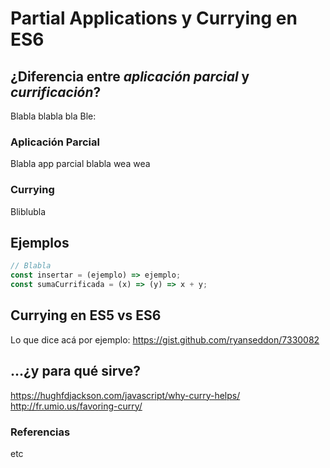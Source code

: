 # Partial Applications y Currying en ES6

## ¿Diferencia entre *aplicación parcial* y *currificación*? 
Blabla blabla bla 
Ble:
### Aplicación Parcial
Blabla app parcial blabla wea wea

### Currying
Bliblubla

## Ejemplos


```JavaScript
// Blabla
const insertar = (ejemplo) => ejemplo;
const sumaCurrificada = (x) => (y) => x + y;
```

## Currying en ES5 vs ES6
Lo que dice acá por ejemplo: https://gist.github.com/ryanseddon/7330082

## ...¿y para qué sirve?
https://hughfdjackson.com/javascript/why-curry-helps/
http://fr.umio.us/favoring-curry/

### Referencias
etc
